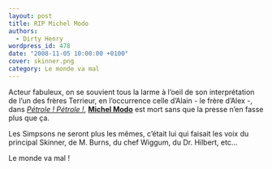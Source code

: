 ```yaml
---
layout: post
title: RIP Michel Modo
authors:
  - Dirty Henry
wordpress_id: 478
date: "2008-11-05 10:00:00 +0100"
cover: skinner.png
category: Le monde va mal
---
```


Acteur fabuleux, on se souvient tous la larme à l’oeil de son interprétation de
l’un des frères Terrieur, en l’occurrence celle d’Alain - le frère d’Alex -,
dans [_Pétrole ! Pétrole !_][1], [**Michel Modo**][2] est mort sans que la
presse n’en fasse plus que ça.

Les Simpsons ne seront plus les mêmes, c’était lui qui faisait les voix du
principal Skinner, de M. Burns, du chef Wiggum, du Dr. Hilbert, etc…

Le monde va mal !

[1]: https://www.themoviedb.org/movie/76454-petrole-petrole
[2]: https://fr.wikipedia.org/wiki/Michel_Modo

